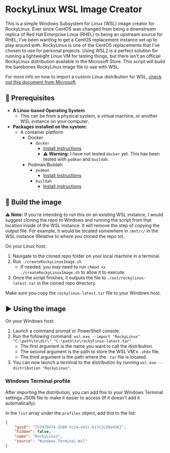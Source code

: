 # RockyLinux WSL Image Creator

This is a simple Windows Subsystem for Linux (WSL) image creator for RockyLinux. Ever since CentOS was changed from being a downstream replica of Red Hat Enterprise Linux (RHEL) to being an upstream source for RHEL, I've been wanting to get a CentOS replacement instance set up to play around with. RockyLinux is one of the CentOS replacements that I've chosen to use for personal projects. Using WSL2 is a perfect solution for running a lightweight Linux VM for testing things, but there isn't an official RockyLinux distribution available in the Microsoft Store. This script will build the barebones RockyLinux image file to use with WSL.

For more info on how to import a custom Linux distribution for WSL, [check out this document from Microsoft](https://docs.microsoft.com/en-us/windows/wsl/use-custom-distro).

## 🧰 Prerequisites

- **A Linux-based Operating System**
  - This can be from a physical system, a virtual machine, or another WSL instance on your computer.
- **Packages installed on the system:**
  - A container platform
    - Docker
      - `docker`
        - [Install instructions](https://docs.docker.com/engine/install/#server)
        - ⚠️ **Warning:** I have not tested `docker` yet. This has been tested with `podman` and `buildah`.
    - Podman/Buildah
      - `podman`
        - [Install instructions](https://podman.io/getting-started/installation#linux-distributions)
      - `buildah`
        - [Install instructions](https://github.com/containers/buildah/blob/main/install.md)

## 🔨 Build the image

⚠️ **Note:** If you're intending to run this on an existing WSL instance, I would suggest cloning the repo to Windows and running the script from that location inside of the WSL instance. It will remove the step of copying the output file. For example, it would be located somewhere in `/mnt/c/` in the WSL instance (Relative to where you cloned the repo to). 

On your Linux host:

1. Navigate to the cloned repo folder on your local machine in a terminal.
2. Run `./createRockyLinuxImage.sh`
    - If needed, you may need to run `chmod +x ./createRockyLinuxImage.sh` to allow it to execute.
3. Once the script finishes, it outputs the file to `./out/rockylinux-latest.tar` in the cloned repo directory.

Make sure you copy the `rockylinux-latest.tar` file to your Windows host.

## ▶️ Using the image

On your Windows host:

1. Launch a command prompt or PowerShell console.
2. Run the following command: `wsl.exe --import "RockyLinux" "C:\path\to\dir\" "C:\path\to\rockylinux-latest.tar"`
    - The first argument is the name you want to call the distribution.
    - The second argument is the path to store the WSL VM's `.vhdx` file.
    - The third argument is the path where the `.tar` file is located.
3. You can now launch a terminal to the distribution by running `wsl.exe --distribution "RockyLinux"`.

### Windows Terminal profile

After importing the distribution, you can add this to your Windows Terminal settings JSON file to make it easier to access (If it doesn't add it automatically).

In the `list` array under the `profiles` object, add this to the list:

```json
{
    "guid": "{57929474-3280-5c1a-a51c-b17c2c28a426}",
    "hidden": false,
    "name": "RockyLinux",
    "source": "Windows.Terminal.Wsl"
}
```

